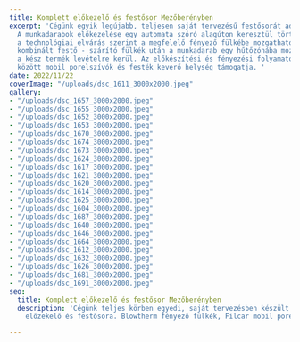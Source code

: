 ```yaml
---
title: Komplett előkezelő és festősor Mezőberényben
excerpt: 'Cégünk egyik legújabb, teljesen saját tervezésű festősorát adta át Mezőberényben.
  A munkadarabok előkezelése egy automata szóró alagúton keresztül történik, majd
  a technológiai elvárás szerint a megfelelő fényező fülkébe mozgatható tovább. A
  kombinált festő - szárító fülkék után a munkadarab egy hűtőzónába mozgatható, ahonnan
  a kész termék levételre kerül. Az előkészítési és fényezési folyamatokat többek
  között mobil porelszívók és festék keverő helység támogatja. '
date: 2022/11/22
coverImage: "/uploads/dsc_1611_3000x2000.jpeg"
gallery:
- "/uploads/dsc_1657_3000x2000.jpeg"
- "/uploads/dsc_1655_3000x2000.jpeg"
- "/uploads/dsc_1652_3000x2000.jpeg"
- "/uploads/dsc_1653_3000x2000.jpeg"
- "/uploads/dsc_1670_3000x2000.jpeg"
- "/uploads/dsc_1674_3000x2000.jpeg"
- "/uploads/dsc_1673_3000x2000.jpeg"
- "/uploads/dsc_1624_3000x2000.jpeg"
- "/uploads/dsc_1617_3000x2000.jpeg"
- "/uploads/dsc_1621_3000x2000.jpeg"
- "/uploads/dsc_1620_3000x2000.jpeg"
- "/uploads/dsc_1614_3000x2000.jpeg"
- "/uploads/dsc_1625_3000x2000.jpeg"
- "/uploads/dsc_1604_3000x2000.jpeg"
- "/uploads/dsc_1687_3000x2000.jpeg"
- "/uploads/dsc_1640_3000x2000.jpeg"
- "/uploads/dsc_1646_3000x2000.jpeg"
- "/uploads/dsc_1664_3000x2000.jpeg"
- "/uploads/dsc_1612_3000x2000.jpeg"
- "/uploads/dsc_1632_3000x2000.jpeg"
- "/uploads/dsc_1626_3000x2000.jpeg"
- "/uploads/dsc_1681_3000x2000.jpeg"
- "/uploads/dsc_1691_3000x2000.jpeg"
seo:
  title: Komplett előkezelő és festősor Mezőberényben
  description: 'Cégünk teljes körben egyedi, saját tervezésben készült kézi mozgatású
    előzekelő és festősora. Blowtherm fényező fülkék, Filcar mobil porelszívók '

---
```

